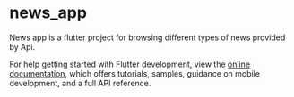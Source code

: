 # news_app

News app is a flutter project for browsing different types of news provided by Api.

For help getting started with Flutter development, view the
[online documentation](https://docs.flutter.dev/), which offers tutorials,
samples, guidance on mobile development, and a full API reference.
